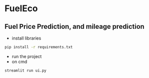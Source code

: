 # FuelEco
## Fuel Price Prediction, and mileage prediction
- install libraries
```bash
pip install -r requirements.txt
```
- run the project
- on cmd
```bash
streamlit run ui.py
```

